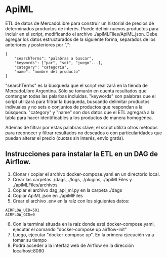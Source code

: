# ApiML
ETL de datos de MercadoLibre para construir un historial de precios de determinados productos de interés.
Puede definir nuevos productos para incluir en el script, modificando el archivo ./apiMLFiles/ApiML.json. Debe agregar los datos estructurados de la siguiente forma, separados de los anteriores y posteriores por ",":

    {
        "searchTerms": "palabras a buscar",
        "keywords": ["par", "set", "juego"...], 
        "category": "categoría",
        "name": "nombre del producto"
    }

"searchTerms" es la búsqueda que el script realizará en la tienda de MercadoLibre Argentina. Sólo se tomarán en cuenta resultados que contengan todas las palarbas incluidas.
"keywords" son palabras que el script utilizará para filtrar la búsqueda, buscando delimitar productos indivuales y no sets o conjuntos de productos que respondan a la búsqueda.
"category" y "name" son dos datos que el ETL agregará a la tabla para hacer identificables a los productos de manera homogénea.

Además de filtrar por estas palabras clave, el script utiliza otros métodos para reconocer y filtrar resultados no deseados o con particularidades que puedan alterar el precio (cuotas sin interés, envío gratis).

## Instrucciones para instalar la ETL en un DAG de Airflow.

1. Clonar / copiar el archivo docker-compose.yaml en un directorio local.
2. Crear las carpetas ./dags, ./logs, ./plugins, ./apiMLFiles y ./apiMLFiles/archivos
3. Copiar el archivo dag_api_ml.py en la carpeta ./dags
4. Copiar ApiML.json en ./apiMlFiles
5. Crear el archivo .env en la raíz con los siguientes datos:
~~~
AIRFLOW_UID=501
AIRFLOW_GID=0
~~~
6. Con la terminal situada en la raíz donde está docker-compose.yaml, ejecutar el comando "docker-compose up airflow-init"
7. Luego, ejecutar "docker-compose up". En la primera ejecución va a tomar su tiempo
8. Podrá acceder a la interfaz web de Airflow en la dirección localhost:8080


